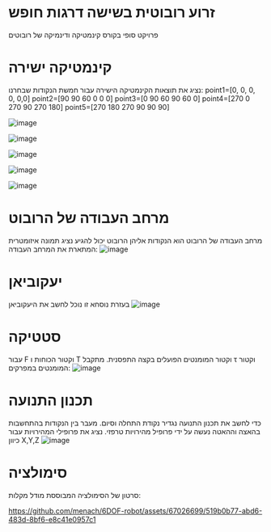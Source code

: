 # זרוע רובוטית בשישה דרגות חופש
פרויקט סופי בקורס קינמטיקה ודינמיקה של רובוטים
# קינמטיקה ישירה
נציג את תוצאות הקינמטיקה הישירה עבור חמשת הנקודות שבחרנו:
    point1=[0, 0, 0, 0, 0,0]
    point2=[90 90 60 0 0 0]
    point3=[0 90 60 90 60 0]
    point4=[270 0 270 90 270 180]
    point5=[270 180 270 90 90 90]


![image](https://github.com/menach/6DOF-robot/assets/67026699/b65951ba-c082-41dd-9cfe-dfc5531c68f9)




![image](https://github.com/menach/6DOF-robot/assets/67026699/89daa566-7995-4326-8fd4-fda36c080081)




![image](https://github.com/menach/6DOF-robot/assets/67026699/269f71b1-c928-4674-98b8-a81028f843a3)




![image](https://github.com/menach/6DOF-robot/assets/67026699/9b17ee3f-1fa7-4a17-8f89-3ca9a3f13e15)




![image](https://github.com/menach/6DOF-robot/assets/67026699/e0e353f8-2105-4c82-80f3-185ec31abd22)


# מרחב העבודה של הרובוט
מרחב העבודה של הרובוט הוא הנקודות אליהן הרובוט יכול להגיע
נציג תמונה איזומטרית המתארת את המרחב העבודה:
![image](https://github.com/menach/6DOF-robot/assets/67026699/636bf272-5b67-4c49-a8f9-5d7025bb951c)

# יעקוביאן
בעזרת נוסחא זו נוכל לחשב את היעקוביאן
![image](https://github.com/menach/6DOF-robot/assets/67026699/9bdaac76-6ca3-447c-ad6f-1ffcba5ff231)

# סטטיקה
עבור F וקטור הכוחות ו T וקטור המומנטים הפועלים בקצה התפסנית. מתקבל τ וקטור המומנטים במפרקים:
![image](https://github.com/menach/6DOF-robot/assets/67026699/ad488028-6c1a-443a-9466-f946d009f76b)


# תכנון התנועה
כדי לחשב את תכנון התנועה נגדיר נקודת התחלה וסיום. מעבר בין הנקודות בהתחשבות בהאצה וההאטה נעשה על ידי פרופיל מהירויות טרפזי. נציג את פרופילי המהירויות עבור כיוון X,Y,Z
![image](https://github.com/menach/6DOF-robot/assets/67026699/ea663dbe-c315-400f-a692-55d8d795eb5d)

# סימולציה 
סרטון של הסימולציה המבוססת מודל מקלות:


https://github.com/menach/6DOF-robot/assets/67026699/519b0b77-abd6-483d-8bf6-e8c41e0957c1

